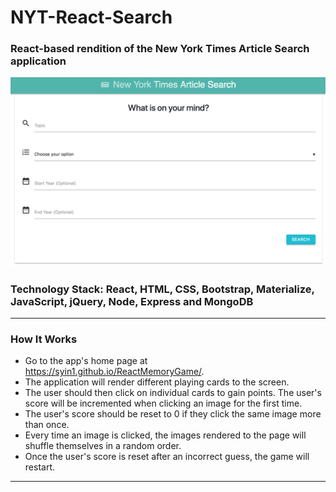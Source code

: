 # NYT-React-Search

### React-based rendition of the New York Times Article Search application

![NYT React Search App](nytapp.png)

### Technology Stack: React, HTML, CSS, Bootstrap, Materialize, JavaScript, jQuery, Node, Express and MongoDB

---

### How It Works

- Go to the app's home page at https://syin1.github.io/ReactMemoryGame/.
- The application will render different playing cards to the screen.
- The user should then click on individual cards to gain points. The user's score will be incremented when clicking an image for the first time.
- The user's score should be reset to 0 if they click the same image more than once.
- Every time an image is clicked, the images rendered to the page will shuffle themselves in a random order.
- Once the user's score is reset after an incorrect guess, the game will restart.

---
